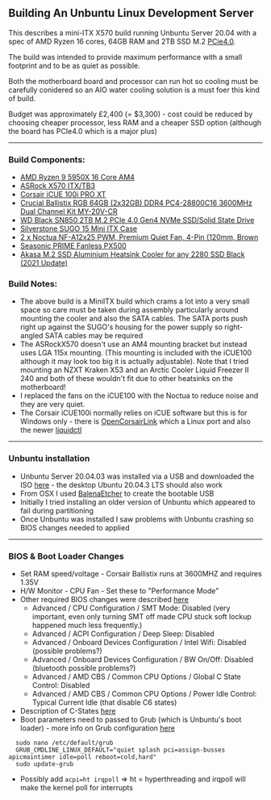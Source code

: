 ## Building An Unbuntu Linux Development Server

This describes a mini-ITX X570 build running Unbuntu Server 20.04 with a spec of AMD Ryzen 16 cores, 64GB RAM and 2TB SSD M.2 [PCie4.0](https://www.onlogic.com/company/io-hub/your-ultimate-guide-to-understanding-pcie-4-0/).

The build was intended to provide maximum performance with a small footprint and to be as quiet as possible.

Both the motherboard board and processor can run hot so cooling must be carefully conidered so an AIO water cooling solution is a must foer this kind of build.  

Budget was approximately £2,400 (= $3,300) - cost could be reduced by choosing cheaper processor, less RAM and a cheaper SSD option (although the board has PCIe4.0 which is a major plus)

---- 

### Build Components:
- [AMD Ryzen 9 5950X 16 Core AM4](https://www.scan.co.uk/products/amd-ryzen-9-5950x-am4-zen-3-16-core-32-thread-34ghz-49ghz-turbo-72mb-cache-pcie-40-105w-cpu)
- [ASRock X570 ITX/TB3](https://www.asrock.com/mb/AMD/X570%20Phantom%20Gaming-ITXTB3/#BIOS)
- [Corsair iCUE 100i PRO XT](https://www.amazon.co.uk/gp/product/B0829RTMKY)
- [Crucial Ballistix RGB 64GB (2x32GB) DDR4 PC4-28800C16 3600MHz Dual Channel Kit MY-20V-CR](https://www.overclockers.co.uk/crucial-ballistix-rgb-64gb-2x32gb-ddr4-pc4-28800c16-3600mhz-dual-channel-kit-my-20v-cr.html)
- [WD Black SN850 2TB M.2 PCIe 4.0 Gen4 NVMe SSD/Solid State Drive](https://www.scan.co.uk/products/2tb-wd-black-sn850-m2-2280-pcie-40-x4-nvme-ssd-3d-nand-7000mb-s-read-5100mb-s-write)
- [Silverstone SUGO 15 Mini ITX Case](https://www.scan.co.uk/products/silverstone-sugo-15-black-mini-itx-cube-chassis-1x-120mm-fan-usb-type-c-mdtx-mitx)
- [2 x Noctua NF-A12x25 PWM, Premium Quiet Fan, 4-Pin (120mm, Brown](https://www.amazon.co.uk/gp/product/B07C5VG64V)
- [Seasonic PRIME Fanless PX500](https://www.scan.co.uk/products/500w-seasonic-prime-fanless-px-full-modular-80-plus-platinum-sli-crossfire-single-rail-41a-atx-psu)
- [Akasa M.2 SSD Aluminium Heatsink Cooler for any 2280 SSD Black (2021 Update)](https://www.scan.co.uk/products/akasa-aluminium-passive-cooling-kit-for-m2-2280-ssd)

### Build Notes:
- The above build is a MiniITX build which crams a lot into a very small space so care must be taken during assembly particularly around mounting the cooler and also the SATA cables. The SATA ports push right up against the SUGO's housing for the power supply so right-angled SATA cables may be required 
- The ASRockX570 doesn't use an AM4 mounting bracket but instead uses LGA 115x mounting. (This mounting is included with the iCUE100 although it may look too big it is actually adjustable). Note that I tried mounting an NZXT Kraken X53 and an Arctic Cooler Liquid Freezer II 240 and both of these wouldn't fit due to other heatsinks on the motherboard!
- I replaced the fans on the iCUE100 with the Noctua to reduce noise and they are very quiet. 
- The Corsair iCUE100i normally relies on iCUE software but this is for Windows only - there is [OpenCorsairLink](https://github.com/audiohacked/OpenCorsairLink) which a Linux port and also the newer [liquidctl](https://github.com/liquidctl/liquidctl) 

----

### Unbuntu installation
- Unbuntu Server 20.04.03 was installed via a USB and downloaded the ISO [here](https://releases.ubuntu.com/20.04.3/ubuntu-20.04.3-live-server-amd64.iso?_ga=2.253174090.23663168.1631360313-232329434.1628434012) - the desktop Ubuntu 20.04.3 LTS should also work 
- From OSX I used [BalenaEtcher](https://www.balena.io/etcher/) to create the bootable USB
- Initially I tried installing an older version of Unbuntu which appeared to fail during partitioning
- Once Unbuntu was installed I saw problems with Unbuntu crashing so BIOS changes needed to applied

----

### BIOS & Boot Loader Changes
- Set RAM speed/voltage -  Corsair Ballistix runs at 3600MHZ and requires 1.35V
- H/W Monitor - CPU Fan - Set these to "Performance Mode" 
- Other required BIOS changes were described [here](https://askubuntu.com/questions/1234299/amd-ryzen-5-3600-ubuntu-20-04-problems/1241636#1241636)
    - Advanced / CPU Configuration / SMT Mode: Disabled (very important, even only turning SMT off made CPU stuck soft lockup happened much less frequently.)
    - Advanced / ACPI Configuration / Deep Sleep: Disabled
    - Advanced / Onboard Devices Configuration / Intel Wifi: Disabled (possible problems?)
    - Advanced / Onboard Devices Configuration / BW On/Off: Disabled (bluetooth possible problems?)
    - Advanced / AMD CBS / Common CPU Options / Global C State Control: Disabled 
    - Advanced / AMD CBS / Common CPU Options / Power Idle Control: Typical Current Idle (that disable C6 states)
- Description of C-States [here](https://askinglot.com/goto/308341A4)
- Boot parameters need to passed to Grub (which is Unbuntu's boot loader) - more info on Grub configuration [here](https://www.gnu.org/software/grub/manual/grub/html_node/Simple-configuration.html#Simple-configuration)
```shell
  sudo nano /etc/default/grub
  GRUB_CMDLINE_LINUX_DEFAULT="quiet splash pci=assign-busses apicmaintimer idle=poll reboot=cold,hard"
  sudo update-grub
```

- Possibly add  `acpi=ht irqpoll` => ht = hyperthreading and irqpoll will make the kernel poll for interrupts 
